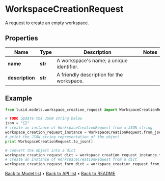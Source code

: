 # WorkspaceCreationRequest

A request to create an empty workspace.

## Properties
Name | Type | Description | Notes
------------ | ------------- | ------------- | -------------
**name** | **str** | A workspace&#39;s name; a unique identifier. | 
**description** | **str** | A friendly description for the workspace. | 

## Example

```python
from lusid.models.workspace_creation_request import WorkspaceCreationRequest

# TODO update the JSON string below
json = "{}"
# create an instance of WorkspaceCreationRequest from a JSON string
workspace_creation_request_instance = WorkspaceCreationRequest.from_json(json)
# print the JSON string representation of the object
print WorkspaceCreationRequest.to_json()

# convert the object into a dict
workspace_creation_request_dict = workspace_creation_request_instance.to_dict()
# create an instance of WorkspaceCreationRequest from a dict
workspace_creation_request_form_dict = workspace_creation_request.from_dict(workspace_creation_request_dict)
```
[Back to Model list](../README.md#documentation-for-models) &#8226; [Back to API list](../README.md#documentation-for-api-endpoints) &#8226; [Back to README](../README.md)


